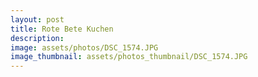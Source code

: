 ```yaml
---
layout: post
title: Rote Bete Kuchen
description: 
image: assets/photos/DSC_1574.JPG
image_thumbnail: assets/photos_thumbnail/DSC_1574.JPG
---
```


